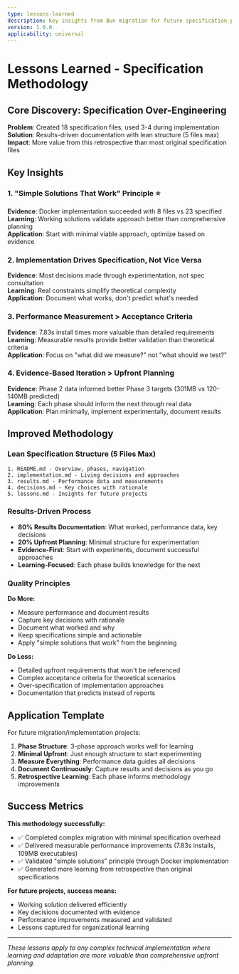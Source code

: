 ```yaml
---
type: lessons-learned
description: Key insights from Bun migration for future specification projects
version: 1.0.0
applicability: universal
---
```


# Lessons Learned - Specification Methodology

## Core Discovery: Specification Over-Engineering

**Problem**: Created 18 specification files, used 3-4 during implementation  
**Solution**: Results-driven documentation with lean structure (5 files max)  
**Impact**: More value from this retrospective than most original specification files

## Key Insights

### 1. "Simple Solutions That Work" Principle ⭐

**Evidence**: Docker implementation succeeded with 8 files vs 23 specified  
**Learning**: Working solutions validate approach better than comprehensive planning  
**Application**: Start with minimal viable approach, optimize based on evidence

### 2. Implementation Drives Specification, Not Vice Versa

**Evidence**: Most decisions made through experimentation, not spec consultation  
**Learning**: Real constraints simplify theoretical complexity  
**Application**: Document what works, don't predict what's needed

### 3. Performance Measurement > Acceptance Criteria

**Evidence**: 7.83s install times more valuable than detailed requirements  
**Learning**: Measurable results provide better validation than theoretical criteria  
**Application**: Focus on "what did we measure?" not "what should we test?"

### 4. Evidence-Based Iteration > Upfront Planning

**Evidence**: Phase 2 data informed better Phase 3 targets (301MB vs 120-140MB predicted)  
**Learning**: Each phase should inform the next through real data  
**Application**: Plan minimally, implement experimentally, document results

## Improved Methodology

### Lean Specification Structure (5 Files Max)

```
1. README.md - Overview, phases, navigation
2. implementation.md - Living decisions and approaches
3. results.md - Performance data and measurements  
4. decisions.md - Key choices with rationale
5. lessons.md - Insights for future projects
```

### Results-Driven Process

- **80% Results Documentation**: What worked, performance data, key decisions
- **20% Upfront Planning**: Minimal structure for experimentation
- **Evidence-First**: Start with experiments, document successful approaches
- **Learning-Focused**: Each phase builds knowledge for the next

### Quality Principles

**Do More:**
- Measure performance and document results
- Capture key decisions with rationale  
- Document what worked and why
- Keep specifications simple and actionable
- Apply "simple solutions that work" from the beginning

**Do Less:**
- Detailed upfront requirements that won't be referenced
- Complex acceptance criteria for theoretical scenarios
- Over-specification of implementation approaches
- Documentation that predicts instead of reports

## Application Template

For future migration/implementation projects:

1. **Phase Structure**: 3-phase approach works well for learning
2. **Minimal Upfront**: Just enough structure to start experimenting
3. **Measure Everything**: Performance data guides all decisions  
4. **Document Continuously**: Capture results and decisions as you go
5. **Retrospective Learning**: Each phase informs methodology improvements

## Success Metrics

**This methodology successfully:**
- ✅ Completed complex migration with minimal specification overhead
- ✅ Delivered measurable performance improvements (7.83s installs, 109MB executables)  
- ✅ Validated "simple solutions" principle through Docker implementation
- ✅ Generated more learning from retrospective than original specifications

**For future projects, success means:**
- Working solution delivered efficiently
- Key decisions documented with evidence
- Performance improvements measured and validated
- Lessons captured for organizational learning

---
*These lessons apply to any complex technical implementation where learning and adaptation are more valuable than comprehensive upfront planning.*